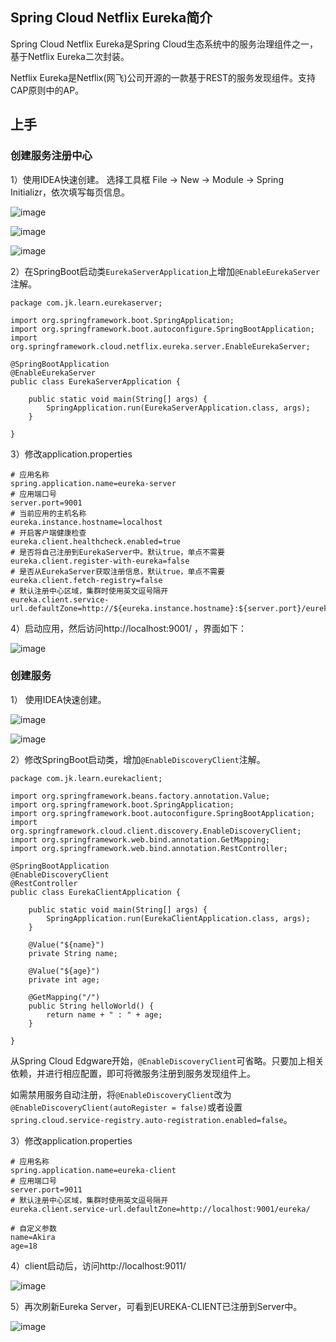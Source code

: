 ## Spring Cloud Netflix Eureka简介
Spring Cloud Netflix Eureka是Spring Cloud生态系统中的服务治理组件之一，基于Netflix Eureka二次封装。

Netflix Eureka是Netflix(网飞)公司开源的一款基于REST的服务发现组件。支持CAP原则中的AP。

## 上手
### 创建服务注册中心
1）使用IDEA快速创建。
选择工具框 File -> New -> Module -> Spring Initializr，依次填写每页信息。

![image](https://gitee.com/yuqihaha/learn-spring-cloud-greenwich-blog/raw/master/img/1-1-step1.png)

![image](https://gitee.com/yuqihaha/learn-spring-cloud-greenwich-blog/raw/master/img/1-1-step2.png)

![image](https://gitee.com/yuqihaha/learn-spring-cloud-greenwich-blog/raw/master/img/1-1-step3.png)

2）在SpringBoot启动类`EurekaServerApplication`上增加`@EnableEurekaServer`注解。

```
package com.jk.learn.eurekaserver;

import org.springframework.boot.SpringApplication;
import org.springframework.boot.autoconfigure.SpringBootApplication;
import org.springframework.cloud.netflix.eureka.server.EnableEurekaServer;

@SpringBootApplication
@EnableEurekaServer
public class EurekaServerApplication {

    public static void main(String[] args) {
        SpringApplication.run(EurekaServerApplication.class, args);
    }

}

```

3）修改application.properties

```
# 应用名称
spring.application.name=eureka-server
# 应用端口号
server.port=9001
# 当前应用的主机名称
eureka.instance.hostname=localhost
# 开启客户端健康检查
eureka.client.healthcheck.enabled=true
# 是否将自己注册到EurekaServer中。默认true，单点不需要
eureka.client.register-with-eureka=false
# 是否从EurekaServer获取注册信息，默认true，单点不需要
eureka.client.fetch-registry=false
# 默认注册中心区域，集群时使用英文逗号隔开
eureka.client.service-url.defaultZone=http://${eureka.instance.hostname}:${server.port}/eureka/

```
4）启动应用，然后访问http://localhost:9001/ ，界面如下：

![image](https://gitee.com/yuqihaha/learn-spring-cloud-greenwich-blog/raw/master/img/1-1-step4.png)

### 创建服务
1） 使用IDEA快速创建。

![image](https://gitee.com/yuqihaha/learn-spring-cloud-greenwich-blog/raw/master/img/1-2-step1.png)

![image](https://gitee.com/yuqihaha/learn-spring-cloud-greenwich-blog/raw/master/img/1-2-step2.png)

2）修改SpringBoot启动类，增加`@EnableDiscoveryClient`注解。

```
package com.jk.learn.eurekaclient;

import org.springframework.beans.factory.annotation.Value;
import org.springframework.boot.SpringApplication;
import org.springframework.boot.autoconfigure.SpringBootApplication;
import org.springframework.cloud.client.discovery.EnableDiscoveryClient;
import org.springframework.web.bind.annotation.GetMapping;
import org.springframework.web.bind.annotation.RestController;

@SpringBootApplication
@EnableDiscoveryClient
@RestController
public class EurekaClientApplication {

    public static void main(String[] args) {
        SpringApplication.run(EurekaClientApplication.class, args);
    }

    @Value("${name}")
    private String name;

    @Value("${age}")
    private int age;

    @GetMapping("/")
    public String helloWorld() {
        return name + " : " + age;
    }

}

```

从Spring Cloud Edgware开始，`@EnableDiscoveryClient`可省略。只要加上相关依赖，并进行相应配置，即可将微服务注册到服务发现组件上。

如需禁用服务自动注册，将`@EnableDiscoveryClient`改为`@EnableDiscoveryClient(autoRegister = false)`或者设置`spring.cloud.service-registry.auto-registration.enabled=false`。

3）修改application.properties

```
# 应用名称
spring.application.name=eureka-client
# 应用端口号
server.port=9011
# 默认注册中心区域，集群时使用英文逗号隔开
eureka.client.service-url.defaultZone=http://localhost:9001/eureka/

# 自定义参数
name=Akira
age=18
```
4）client启动后，访问http://localhost:9011/

![image](https://gitee.com/yuqihaha/learn-spring-cloud-greenwich-blog/raw/master/img/1-2-step3.png)

5）再次刷新Eureka Server，可看到EUREKA-CLIENT已注册到Server中。

![image](https://gitee.com/yuqihaha/learn-spring-cloud-greenwich-blog/raw/master/img/1-2-step4.png)


